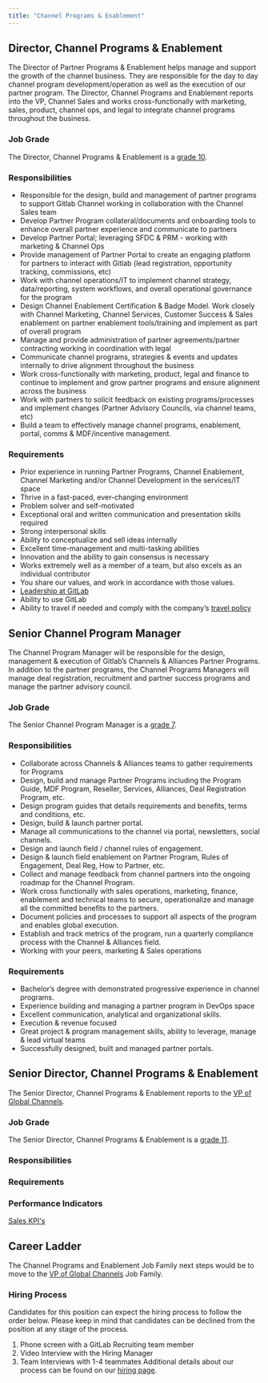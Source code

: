```yaml
---
title: "Channel Programs & Enablement"
---
```


## Director, Channel Programs & Enablement

The Director of Partner Programs & Enablement helps manage and support the growth of the channel business. They are responsible for the day to day channel program development/operation as well as the execution of our partner program. The Director, Channel Programs and Enablement reports into the VP, Channel Sales and works cross-functionally with marketing, sales, product, channel ops, and legal to integrate channel programs throughout the business.

### Job Grade

The Director, Channel Programs & Enablement is a [grade 10](/handbook/total-rewards/compensation/compensation-calculator/#gitlab-job-grades).

### Responsibilities

- Responsible for the design, build and management of partner programs to support Gitlab Channel working in collaboration with the Channel Sales team
- Develop Partner Program collateral/documents and onboarding tools to enhance overall partner experience and communicate to partners
- Develop Partner Portal; leveraging SFDC & PRM - working with marketing & Channel Ops
- Provide management of Partner Portal to create an engaging platform for partners to interact with Gitlab (lead registration, opportunity tracking, commissions, etc)
- Work with channel operations/IT to implement channel strategy, data/reporting, system workflows, and overall operational governance for the program
- Design Channel Enablement Certification & Badge Model.  Work closely with Channel Marketing, Channel Services, Customer Success & Sales enablement on partner enablement tools/training and implement as part of overall program
- Manage and provide administration of partner agreements/partner contracting working in coordination with legal
- Communicate channel programs, strategies & events and updates internally to drive alignment throughout the business
- Work cross-functionally with marketing, product, legal and finance to continue to implement and grow partner programs and ensure alignment across the business
- Work with partners to solicit feedback on existing programs/processes and implement changes (Partner Advisory Councils, via channel teams, etc)
- Build a team to effectively manage channel programs, enablement, portal, comms & MDF/incentive management.

### Requirements

- Prior experience in running Partner Programs, Channel Enablement, Channel Marketing and/or Channel Development in the services/IT space
- Thrive in a fast-paced, ever-changing environment
- Problem solver and self-motivated
- Exceptional oral and written communication and presentation skills required
- Strong interpersonal skills
- Ability to conceptualize and sell ideas internally
- Excellent time-management and multi-tasking abilities
- Innovation and the ability to gain consensus is necessary
- Works extremely well as a member of a team, but also excels as an individual contributor
- You share our values, and work in accordance with those values.
- [Leadership at GitLab](/handbook/company/team/structure/#director-group)
- Ability to use GitLab
- Ability to travel if needed and comply with the company’s [travel policy](/handbook/travel/)

## Senior Channel Program Manager

The Channel Program Manager will be responsible for the design, management & execution of Gitlab’s Channels & Alliances Partner Programs.  In addition to the partner programs, the Channel Programs Managers will manage deal registration, recruitment and partner success programs and manage the partner advisory council.

### Job Grade

The Senior Channel Program Manager is a [grade 7](/handbook/total-rewards/compensation/compensation-calculator/#gitlab-job-grades).

### Responsibilities

- Collaborate across Channels & Alliances teams to gather requirements for Programs
- Design, build and manage Partner Programs including the Program Guide, MDF Program, Reseller, Services, Alliances, Deal Registration Program, etc.
- Design program guides that details requirements and benefits, terms and conditions, etc.
- Design, build & launch partner portal.
- Manage all communications to the channel via portal, newsletters, social channels.
- Design and launch field / channel rules of engagement.
- Design & launch field enablement on Partner Program, Rules of Engagement, Deal Reg, How to Partner, etc.
- Collect and manage feedback from channel partners into the ongoing roadmap for the Channel Program.
- Work cross functionally with sales operations, marketing, finance, enablement and technical teams to secure, operationalize and manage all the committed benefits to the partners.
- Document policies and processes to support all aspects of the program and enables global execution.
- Establish and track metrics of the program, run a quarterly compliance process with the Channel & Alliances field.
- Working with your peers, marketing & Sales operations

### Requirements

- Bachelor’s degree with demonstrated progressive experience in channel programs.
- Experience building and managing a partner program in DevOps space
- Excellent communication, analytical and organizational skills.
- Execution & revenue focused
- Great project & program management skills, ability to leverage, manage & lead virtual teams
- Successfully designed, built and managed partner portals.

## Senior Director, Channel Programs & Enablement

The Senior Director, Channel Programs & Enablement reports to the [VP of Global Channels](/job-families/sales/vp-of-global-channels/).

### Job Grade

The Senior Director, Channel Programs & Enablement is a [grade 11](/handbook/total-rewards/compensation/compensation-calculator/#gitlab-job-grades).

### Responsibilities

### Requirements

### Performance Indicators

[Sales KPI's](https://internal-handbook.gitlab.io/handbook/company/performance-indicators/sales/#kpi-summary)

## Career Ladder

The Channel Programs and Enablement Job Family next steps would be to move to the [VP of Global Channels](/job-families/sales/vp-of-global-channels/) Job Family.

### Hiring Process

Candidates for this position can expect the hiring process to follow the order below. Please keep in mind that candidates can be declined from the position at any stage of the process.

1. Phone screen with a GitLab Recruiting team member
1. Video Interview with the Hiring Manager
1. Team Interviews with 1-4 teammates
Additional details about our process can be found on our [hiring page](/handbook/hiring/).
